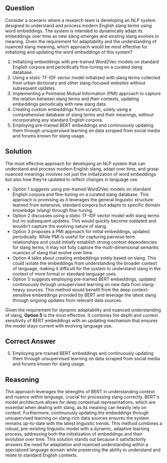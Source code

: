 ## Question
Consider a scenario where a research team is developing an NLP system designed to understand and process modern English slang terms using word embeddings. The system is intended to dynamically adapt its embeddings over time as new slang emerges and existing slang evolves in meaning. Given the requirement for adaptability and the understanding of nuanced slang meaning, which approach would be most effective for initializing and updating the word embeddings of this system?

1. Initializing embeddings with pre-trained Word2Vec models on standard English corpora and periodically fine-tuning on a curated slang database.
2. Using a static TF-IDF vector model initialized with slang terms collected from urban dictionary and other slang-focused websites without subsequent updates.
3. Implementing a Pointwise Mutual Information (PMI) approach to capture the relation between slang terms and their contexts, updating embeddings periodically with new slang data.
4. Creating custom embeddings from scratch, solely using a comprehensive database of slang terms and their meanings, without incorporating any standard English corpora.
5. Employing pre-trained BERT embeddings and continuously updating them through unsupervised learning on data scraped from social media and forums known for slang usage.

## Solution
The most effective approach for developing an NLP system that can understand and process modern English slang, adapt over time, and grasp nuanced meanings involves not just the initialization of word embeddings but also how they’re updated to reflect changes in language use. 

- Option 1 suggests using pre-trained Word2Vec models on standard English corpora and fine-tuning on a curated slang database. This approach is promising as it leverages the general linguistic structure learned from extensive, standard corpora but adapts to specific domain knowledge (slang) through fine-tuning.
- Option 2 discusses using a static TF-IDF vector model with slang terms but no subsequent updates. This would quickly become outdated and wouldn't capture the evolving nature of slang.
- Option 3 proposes a PMI approach for initial embeddings, updated periodically. While PMI is useful for capturing pairwise term relationships and could initially establish strong context dependencies for slang terms, it may not fully capture the multi-dimensional semantic nuances of slang that evolve over time.
- Option 4 talks about creating embeddings solely based on slang. This could isolate the embeddings from understanding the broader context of language, making it difficult for the system to understand slang in the context of more formal or standard language uses.
- Option 5 suggests employing pre-trained BERT embeddings, updated continuously through unsupervised learning on new data from slang-heavy sources. This method would benefit from the deep context-sensitive embeddings provided by BERT and leverage the latest slang through ongoing updates from relevant data sources.

Given the requirement for dynamic adaptability and nuanced understanding of slang, **Option 5** is the most effective. It combines the depth and context sensitivity of BERT embeddings with an updating mechanism that ensures the model stays current with evolving language use.

## Correct Answer
5. Employing pre-trained BERT embeddings and continuously updating them through unsupervised learning on data scraped from social media and forums known for slang usage.

## Reasoning
This approach leverages the strengths of BERT in understanding context and nuance within language, crucial for processing slang correctly. BERT's model architecture allows for deep contextual representations, which are essential when dealing with slang, as its meaning can heavily rely on context. Furthermore, continuously updating the embeddings through unsupervised learning on slang-rich data sources ensures the system remains up-to-date with the latest linguistic trends. This method combines a robust, pre-existing linguistic model with a dynamic, adaptive learning process, addressing both the initialization of embeddings and their evolution over time. This solution stands out because it satisfactorily answers the need for adaptation and nuanced understanding within a specialized language domain while preserving the ability to understand and relate to standard English contexts.